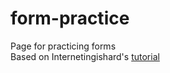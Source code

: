# form-practice
Page for practicing forms  
Based on Internetingishard's [tutorial](https://internetingishard.netlify.app/html-and-css/forms/index.html)
